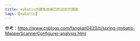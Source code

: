 ```yaml
---
title: mybatis创建各自接口的动态代理类
tags: [mybatis]
---
```


参考：https://www.cnblogs.com/fangjian0423/p/spring-mybatis-MapperScannerConfigurer-analysis.html